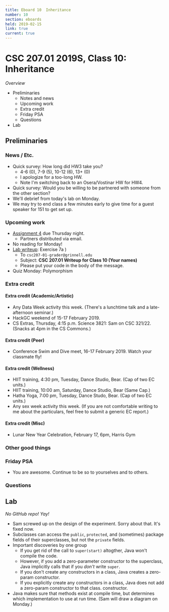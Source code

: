 ```yaml
---
title: Eboard 10  Inheritance
number: 10
section: eboards
held: 2019-02-15
link: true
current: true
---
```

CSC 207.01 2019S, Class 10:  Inheritance
========================================

_Overview_

* Preliminaries
    * Notes and news
    * Upcoming work
    * Extra credit
    * Friday PSA
    * Questions
* Lab

Preliminaries
-------------

### News / Etc.

* Quick survey: How long did HW3 take you?  
    * 4-6 (0), 7-9 (5), 10-12 (6), 13+ (0)
    * I apologize for a too-long HW.
    * Note I'm switching back to an Osera/Vostinar HW for HW4.
* Quick survey: Would you be willing to be partnered with someone
  from the other section?
* We'll debrief from today's lab on Monday.
* We may try to end class a few minutes early to give time for a guest
  speaker for 151 to get set up.

### Upcoming work

* [Assignment 4](../assignments/assignment04) due Thursday night.
    * Partners distributed via email.
* No reading for Monday!
* [Lab writeup](../writeups/writeup10): Exercise 7a
)
    * To `csc207-01-grader@grinnell.edu`
    * Subject: **CSC 207.01 Writeup for Class 10 (Your names)**
    * Please put your code in the body of the message.
* Quiz Monday: Polymorphism 

### Extra credit

#### Extra credit (Academic/Artistic)

* Any Data Week activity this week.  (There's a lunchtime talk and a
  late-afternoon seminar.)
* HackGC weekend of 15-17 February 2019.
* CS Extras, Thursday, 4:15 p.m. Science 3821: Sam on CSC 321/22.
  (Snacks at 4pm in the CS Commons.)

#### Extra credit (Peer)

* Conference Swim and Dive meet, 16-17 February 2019.  Watch your classmate
  fly!

#### Extra credit (Wellness)

* HIIT training, 4:30 pm, Tuesday, Dance Studio, Bear.  (Cap of two EC units.)
* HIIT training, 10:00 am, Saturday, Dance Studio, Bear (Same Cap.)
* Hatha Yoga, 7:00 pm, Tuesday, Dance Studo, Bear.  (Cap of two EC units.)
* Any sex week activity this week.  (If you are not comfortable writing
  to me about the particulars, feel free to submit a generic EC report.)

#### Extra credit (Misc)

* Lunar New Year Celebration, February 17, 6pm, Harris Gym

### Other good things

### Friday PSA

* You are awesome.  Continue to be so to yourselves and to others.

### Questions

Lab
---

*No GitHub repo!  Yay!*

* Sam screwed up on the design of the experiment.  Sorry about that.
  It's fixed now.
* Subclasses can access the `public`, `protected`, and (sometimes) package 
  fields of their superclasses, but not the `private` fields.
* Important discoveries by one group
    * If you get rid of the call to `super(start)` altogther, Java
      won't compile the code.
    * However, if you add a zero-parameter constructor to the superclass,
      Java implicitly calls that if you *don't* write `super`.
    * If you don't create any constructors in a class, Java creates a 
      zero-param constructor.
    * If you explicitly create any constructors in a class, Java does 
      not add a zero-param constructor to that class.
      constructor.
* Java makes sure that methods exist at compile time, but determines
  which implementation to use at run time.  (Sam will draw a diagram
  on Monday.)

